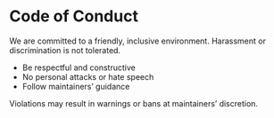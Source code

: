 # Code of Conduct

We are committed to a friendly, inclusive environment. Harassment or discrimination is not tolerated.

- Be respectful and constructive
- No personal attacks or hate speech
- Follow maintainers’ guidance

Violations may result in warnings or bans at maintainers’ discretion.